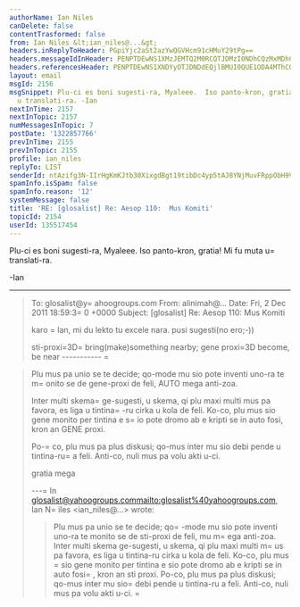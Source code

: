 ```yaml
---
authorName: Ian Niles
canDelete: false
contentTrasformed: false
from: Ian Niles &lt;ian_niles@...&gt;
headers.inReplyToHeader: PGpiYjc2aSt2azYwQGVHcm91cHMuY29tPg==
headers.messageIdInHeader: PENPTDEwNS1XMzJEMTQ2M0RCQTJDMzI0NDhCQzMxMDhCQjYwQHBoeC5nYmw+
headers.referencesHeader: PENPTDEwNS1XNDYyOTJDNDdEQjlBMUI0QUE1ODA4MThCQjYwQHBoeC5nYmw+LDxqYmI3Nmkrdms2MEBlR3JvdXBzLmNvbT4=
layout: email
msgId: 2156
msgSnippet: Plu-ci es boni sugesti-ra, Myaleee.  Iso panto-kron, gratia!  Mi fu muta
  u translati-ra. -Ian
nextInTime: 2157
nextInTopic: 2157
numMessagesInTopic: 7
postDate: '1322857766'
prevInTime: 2155
prevInTopic: 2155
profile: ian_niles
replyTo: LIST
senderId: ntAzifg3N-IIrHgKmKJtb30XixgdBgt19tibDc4yp5tAJ8YNjMuvFRppObH9VzHCuZDxC_swYVN3_uuyuvmUdBovMpcXZZwm
spamInfo.isSpam: false
spamInfo.reason: '12'
systemMessage: false
title: 'RE: [glosalist] Re: Aesop 110:  Mus Komiti'
topicId: 2154
userId: 135517454
---
```



Plu-ci es boni sugesti-ra, Myaleee.  Iso panto-kron, gratia!  Mi fu muta u=
 translati-ra.

 

-Ian

________________________________
> To: glosalist@y=
ahoogroups.com 
> From: alinimah@... 
> Date: Fri, 2 Dec 2011 18:59:3=
0 +0000 
> Subject: [glosalist] Re: Aesop 110: Mus Komiti 
> 
> 
> 
> karo =
Ian, mi du lekto tu excele nara. pusi sugesti(no ero;-)) 
> 
> sti-proxi=3D=
 bring(make)something nearby; gene proxi=3D become, be near 
> ----------- =

> Plu mus pa unio se te decide; qo-mode mu sio pote inventi uno-ra te 
> m=
onito se de gene-proxi de feli, AUTO mega anti-zoa. 
> 
> Inter multi skema=
 ge-sugesti, u skema, qi plu maxi multi mus pa favora, 
> es liga u tintina=
-ru cirka u kola de feli. Ko-co, plu mus sio gene 
> monito per tintina e s=
io pote dromo ab e kripti se in auto fosi, kron 
> an GENE proxi. 
> 
> Po-=
co, plu mus pa plus diskusi; qo-mus inter mu sio debi pende u 
> tintina-ru=
 a feli. Anti-co, nuli mus pa volu akti u-ci. 
> > 
> gratia mega 
> 
> ---=
 In glosalist@yahoogroups.com<mailto:glosalist%40yahoogroups.com>, 
> Ian N=
iles <ian_niles@...> wrote: 
> > 
> > 
> > Plu mus pa unio se te decide; qo=
-mode mu sio pote inventi uno-ra te 
> monito se de sti-proxi de feli, mu m=
ega anti-zoa. Inter multi skema 
> ge-sugesti, u skema, qi plu maxi multi m=
us pa favora, es liga u 
> tintina-ru cirka u kola de feli. Ko-co, plu mus =
sio gene monito per 
> tintina e sio pote dromo ab e kripti se in auto fosi=
, kron an sti 
> proxi. Po-co, plu mus pa plus diskusi; qo-mus inter mu sio=
 debi pende u 
> tintina-ru a feli. Anti-co, nuli mus pa volu akti u-ci. 
>=
 > 
> 
> 
>   		 	   		  
